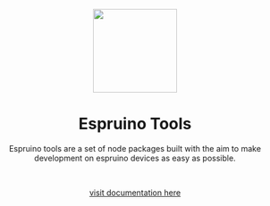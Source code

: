 <p align="center">   
  <img width="150" src="https://user-images.githubusercontent.com/20967589/201546175-8cf67b8e-9662-4502-acb7-6d7309169bf4.svg"></img>
  <h1 align="center">Espruino Tools</h1>
  <p align="center">   
  Espruino tools are a set of node packages built with the aim to make development on espruino devices as easy as possible.
  </p>
  <br/>
  <p align="center"><a href="https://documentation-espruino-tools.vercel.app/">visit documentation here</a></p>
</p>
